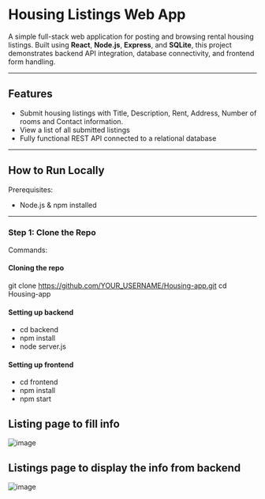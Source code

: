 # Housing Listings Web App

A simple full-stack web application for posting and browsing rental housing listings. Built using **React**, **Node.js**, **Express**, and **SQLite**, this project demonstrates backend API integration, database connectivity, and frontend form handling.

---

## Features

- Submit housing listings with Title, Description, Rent, Address, Number of rooms and Contact information.
- View a list of all submitted listings
- Fully functional REST API connected to a relational database

---

## How to Run Locally

Prerequisites:
- Node.js & npm installed

---

### Step 1: Clone the Repo

Commands:

#### Cloning the repo
git clone https://github.com/YOUR_USERNAME/Housing-app.git
cd Housing-app

#### Setting up backend
- cd backend
- npm install
- node server.js

#### Setting up frontend
- cd frontend
- npm install
- npm start

## Listing page to fill info

![image](https://github.com/user-attachments/assets/0f2a5482-290b-45f2-a3c3-c5b503d7d7e2)

## Listings page to display the info from backend
![image](https://github.com/user-attachments/assets/dfa03ccd-5fe6-41e0-8693-02f243083c49)

